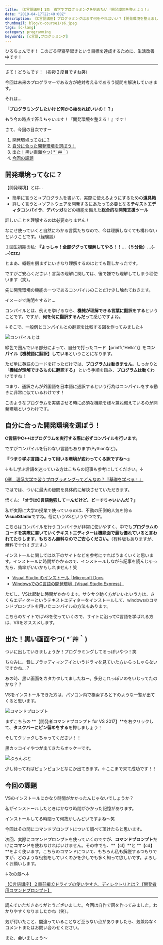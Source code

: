 ```yaml
---
title: 【C言語講座】1章　独学でプログラミングを始めたい『開発環境を整えよう！』
date: "2019-04-17T22:40:00Z"
description: 【C言語講座】プログラミングはまず何をやればいい？【開発環境を整えましょう。】１．開発環境ってなに？２．自分に合った開発環境を選ぼう！３．出た！黒い画面やつ！//これらの事について、図を用いて解説いたしました。
thumbnail: blog/c-course1/s6.jpeg
tags: [c-lang]
category: programming
keywords: [c言語,プログラミング]
---
```


ひろちょんです！
このごろ早寝早起きという目標を達成するために、生活改善中です！

---
さて！どうもです！（挨拶２度目ですね笑）

今回は未来のプログラマーである方が絶対考えるであろう疑問を解決していきます。

それは…

**「プログラミングしたいけど何から始めればいいの！？」**

もう今の時点で答えちゃいます！『開発環境を整える！』です！

さて、今回の目次ですー

1. [開発環境ってなに？](https://heacet.com/c-course1/#h-jump1)
2. [自分に合った開発環境を選ぼう！](https://heacet.com/c-course1/#h-jump2)
3. [出た！黒い画面やつ( *´ 艸｀)](https://heacet.com/c-course1/#h-jump3)
4. [今回の課題](https://heacet.com/c-course1/#h-jump4)

<h2 id="h-jump1">開発環境ってなに？</h2>

【開発環境】とは…

- 簡単に言うと→プログラムを書いて、実際に使えるようにするための**道具箱**
- 詳しく言うと→ソフトウェアを開発するにあたって必要となる**テキストエディタコンパイラ**、**デバッガ**などの機能を備えた**総合的な開発支援ツール**

詳しいことを理解するのは必要ありません！

なにせ使っていくと自然にわかる言葉たちなので、今は理解しなくても構わないということです。（経験談）

１回生初期の私: **『よっしゃ！全部ググって理解してやろ！！…（５分後）…(-_-)zzz』**

とまあ、概観を掴まずにいきなり理解するのはとても難しかったです。

ですがご安心ください！言葉の理解に関しては、後で嫌でも理解してしまう程使います（笑）。

先に開発環境の機能の一つであるコンパイルのことだけ少し触れておきます。

イメージで説明をすると…

コンパイルとは、例えを挙げるなら、**機械が理解できる言葉に翻訳をする**ということです。ですが、**何を何に翻訳するんだ**って感じですよね。

↓そこで、一般例とコンパイルとの翻訳を比較する図を作ってみました↓

![コンパイルとは](./コンパイルとは-.png)

緑色で囲んでいる部分によって、自分で打ったコード【printf(“Hello”)】を**コンパイル【機械語に翻訳】している**ということになります。

ただ単に英語のコードを打っただけでは、**プログラムは動きません**。しっかりと **「機械が理解できるものに翻訳する」** という手順を踏み、**プログラムは動く**わけですね！

つまり、通訳さんが外国語を日本語に通訳するという行為はコンパイルをする動きに非常に似ているわけです！

このようなプログラムを実装させる時に必須な機能を様々兼ね備えているのが開発環境というわけです。

<h2 id="h-jump2">自分に合った開発環境を選ぼう！</h2>

**C言語やC++はプログラムを実行する際に必ずコンパイルを行います。**

ですがコンパイルを行わない言語もあります(Pythonなど)。

**『つまり学ぶ言語によって用いる環境が変わってくる訳ですね～』**

↓もし学ぶ言語を迷っている方はこちらの記事も参考にしてください。↓

[0章　理系大学で習うプログラミングってどんなの？『基礎を学べる！』](https://heacet.com/c-course0/)

ではでは、ついに最大の疑問を具体的に解決させていただきます。

悟くん: **「オラはC言語勉強してーんだけど、どーすりゃいいんだ？」**

私が実際に大学の授業で使っているのは、不動の圧倒的人気を誇る**VisualStadio**ですね。俗にいうVSというやつです。

こちらはコンパイルを行うコンパイラが非常に使いやすく、中でも**プログラムのコードを実際に書いていくテキストエディターは機能面で最も優れていると言われてたりします**。**もちろん無料なのでご安心ください。**（有料版もありますが、無料で十分すぎます。）

インストールに関しては以下のサイトなどを参考にすればうまくいくと思います。インストールに時間がかかるので、インストールしながら記事を読んじゃったら、効率がいいかもしれません！笑

- [Visual Studio のインストール | Microsoft Docs](https://docs.microsoft.com/ja-jp/visualstudio/install/install-visual-studio?view=vs-2017)
- [WindowsでのC言語の開発環境（Visual Studio Express）](https://gabekore.org/windows-c-visual-studio-express)

ただし、VSは起動に時間がかかります。サクサク動く方がいいという方は、さくらエディターというテキストエディターをインストールして、windowsのコマンドプロンプトを用いたコンパイルの方法もあります。

こちらのサイトではVSを使っていくので、サイトに沿ってC言語を学ばれる方は、VSをオススメします。

<h2 id="h-jump3">出た！黒い画面やつ( *´艸｀)</h2>

ついに出していきましょうか！プログラミングしてるっぽいやつ！笑

ちなみに、昔にブラッディマンデイというドラマを見ていた方いらっしゃらないですかね…？

あの時、黒い画面をカタカタしてましたねー。多分これっぽいのをいじってたのかな？？

VSをインストールできた方は、パソコン内で検索すると下のような一覧が出てくると思います。

![コマンドプロンプト](./コマンドプロンプト-1.png)

まずこちらの **【開発者コマンドプロンプト for VS 2017】**を右クリックして、**タスクバーにピン留めをする**を押しましょう！

そしてクリックしちゃってください！！

黒カッコイイやつが出てきたらオッケーです。

![ぷろんぷと](ぷろんぷと-1024x536.jpeg)

少し待ってればピョンピョンとなにか出てきます。←ここまで来て成功です！！

<h2 id="h-jump4">今回の課題</h2>

VSのインストールにかなり時間がかかったんじゃないでしょうか？

私がインストールしたときはかなり時間がかかった記憶があります。

インストールしてる時間って何故かしんどいですよね～笑

今回はその間にコマンドプロンプトについて調べて頂けたらと思います。

次回、実際にコマンドプロンプトを使っていくのですが、**コマンドプロンプト**だけに**コマンド**を使わなければいけません。その中でも、**【cl】**と **【cd】**をよく使います。こちらのコマンドについて、もちろん私も解説するつもりですが、どのような役割をしていくのかを少しでも多く知って欲しいです。よろしくお願いします。

↓次の章へ↓

[【C言語講座】２章前編:Cドライブの使いやすさ。ディレクトリとは？【開発者用コマンドプロンプト】](https://heacet.com/c-course2-1/)

---

読んでいただきありがとうございました。今回は自作で図を作ってみました。わかりやすくなりましたかね（笑）。

気が付いたこと、間違っていることなど至らない点がありましたら、気兼ねなくコメントまたはお問い合わせください。

また、会いましょう～